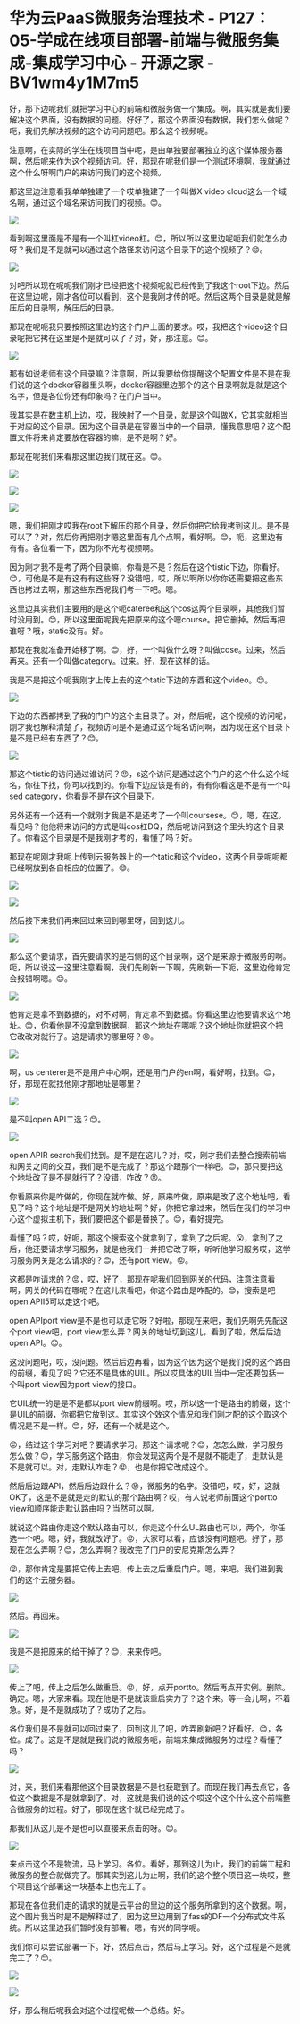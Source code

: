 # 华为云PaaS微服务治理技术 - P127：05-学成在线项目部署-前端与微服务集成-集成学习中心 - 开源之家 - BV1wm4y1M7m5

好，那下边呢我们就把学习中心的前端和微服务做一个集成。啊，其实就是我们要解决这个界面，没有数据的问题。好好了，那这个界面没有数据，我们怎么做呢？呃，我们先解决视频的这个访问问题吧。那么这个视频呢。

注意啊，在实际的学生在线项目当中呢，是由单独要部署独立的这个媒体服务器啊，然后呢来作为这个视频访问。好，那现在呢我们是一个测试环境啊，我就通过这个什么呀啊门户的来访问我们的这个视频。

那这里边注意看我单单独建了一个哎单独建了一个叫做X video cloud这么一个域名啊，通过这个域名来访问我们的视频。😊。



![](img/b23ad675e028b5115c2aa780706ac668_1.png)

看到啊这里面是不是有一个叫杠video杠。😊，所以所以这里边呢呃我们就怎么办呀？我们是不是就可以通过这个路径来访问这个目录下的这个视频了？😊。



![](img/b23ad675e028b5115c2aa780706ac668_3.png)

对吧所以现在呢呃我们刚才已经把这个视频呢就已经传到了我这个root下边。然后在这里边呢，刚才各位可以看到，这个是我刚才传的吧。然后这两个目录是就是解压后的目录啊，解压后的目录。

那现在呢呃我只要按照这里边的这个门户上面的要求。哎，我把这个video这个目录呢把它拷在这里是不是就可以了？对，好，那注意。😊。



![](img/b23ad675e028b5115c2aa780706ac668_5.png)

那有如说老师有这个目录嘛？注意啊，所以我要给你提醒这个配置文件是不是在我们说的这个docker容器里头啊，docker容器里边那个的这个目录啊就是就是这个名字，但是各位你还有印象吗？在门户当中。

我其实是在数主机上边，哎，我映射了一个目录，就是这个叫做X，它其实就相当于对应的这个目录。因为这个目录是在容器当中的一个目录，懂我意思吧？这个配置文件将来肯定要放在容器的嘛，是不是啊？好。

那现在呢我们来看那这里边我们就在这。😊。

![](img/b23ad675e028b5115c2aa780706ac668_7.png)

![](img/b23ad675e028b5115c2aa780706ac668_8.png)

![](img/b23ad675e028b5115c2aa780706ac668_9.png)

嗯，我们把刚才哎我在root下解压的那个目录，然后你把它给我拷到这儿。是不是可以了？对，然后你再把刚才嗯这里面有几个点啊，看好啊。😊，呃，这里边有有有。各位看一下，因为你不光考视频啊。

因为刚才我不是考了两个目录嘛，你看是不是？然后在这个tistic下边，你看好。😊，可他是不是有这有有这些呀？没错吧，哎，所以啊所以你你还需要把这些东西也拷过去啊，那这些东西呢我们考一下吧。嗯。

这里边其实我们主要用的是这个呃cateree和这个cos这两个目录啊，其他我们暂时没用到。😊，所以这里面呢我先把原来的这个嗯course。把它删掉。然后再把谁呀？哦，static没有。好。

那现在我就准备开始移了啊。😊，好，一个叫做什么呀？叫做cose。过来，然后再来。还有一个叫做category。过来。好，现在这样的话。

我是不是把这个呃我刚才上传上去的这个tatic下边的东西和这个video。😊。

![](img/b23ad675e028b5115c2aa780706ac668_11.png)

下边的东西都拷到了我的门户的这个主目录了。对，然后呢，这个视频的访问呢，刚才我也解释清楚了，视频访问是不是通过这个域名访问啊，因为现在这个目录下是不是已经有东西了？😊。



![](img/b23ad675e028b5115c2aa780706ac668_13.png)

那这个tistic的访问通过谁访问？😡，s这个访问是通过这个门户的这个什么这个域名，你往下找，你可以找到的。你看下边应该是有的，有有你看这是不是有一个叫sed category，你看是不是在这个目录下。

另外还有一个还有一个就刚才我是不是还考了一个叫coursese。😊，嗯，在这。看见吗？他他将来访问的方式是叫cos杠DQ，然后呢访问到这个里头的这个目录了。你看这个目录是不是我刚才考的，看懂了吗？好。

那现在呢刚才我呃上传到云服务器上的一个tatic和这个video，这两个目录呢呃都已经啊放到各自相应的位置了。😊。



![](img/b23ad675e028b5115c2aa780706ac668_15.png)

![](img/b23ad675e028b5115c2aa780706ac668_16.png)

然后接下来我们再来回过来回到哪里呀，回到这儿。

![](img/b23ad675e028b5115c2aa780706ac668_18.png)

那么这个要请求，首先要请求的是右侧的这个目录啊，这个是来源于微服务的啊。呃，所以说这一这里注意看啊，我们先刷新一下啊，先刷新一下呃，这里边他肯定会报错啊嗯。😊。



![](img/b23ad675e028b5115c2aa780706ac668_20.png)

他肯定是拿不到数据的，对不对啊，肯定拿不到数据。你看这里边他要请求这个地址。😊，你看他是不没拿到数据啊，那这个地址在哪呢？这个地址你就把这个把它改改对就行了。这是请求的哪里呀？😡。



![](img/b23ad675e028b5115c2aa780706ac668_22.png)

啊，us centerer是不是用户中心啊，还是用门户的en啊，看好啊，找到。😊，好，那现在就找他刚才那地址是哪里？



![](img/b23ad675e028b5115c2aa780706ac668_24.png)

是不叫open API二选？😊。

![](img/b23ad675e028b5115c2aa780706ac668_26.png)

open APIR search我们找到。是不是在这儿？对，哎，刚才我们去整合搜索前端和网关之间的交互，我们是不是完成了？那这个跟那个一样吧。😊，那只要把这个地址改了是不是就行了？没错，咋改？😡。

你看原来你是咋做的，你现在就咋做。好，原来咋做，原来是改了这个地址吧，看见了吗？这个地址是不是网关的地址啊？好，你把它拿过来，然后在我们的学习中心这个虚拟主机下，我们要把这个都是替换了。😊，看好提完。

看懂了吗？哎，好呃，那这个搜索这个就拿到了，拿到了之后呢。😮，拿到了之后，他还要请求学习服务，就是他我们一并把它改了啊，听听他学习服务哎，这学习服务网关是怎么请求的？😊，还有port view。😡。

这都是咋请求的？😡，哎，好了，那现在呢我们回到网关的代码，注意注意看啊，网关的代码在哪呢？在这儿来看吧，你这个路由是咋配的。😊，搜索是吧open APII5可以走这个吧。

open APIport view是不是也可以走它呀？好啦，那现在来吧，我们先啊先先配这个port view吧，port view怎么弄？网关的地址切到这儿，看到了啦，然后后边open API。😊。

这没问题吧，哎，没问题。然后后边再看，因为这个因为这个是我们说的这个路由的前缀，看见了吗？它还不是具体的UIL。所以哎具体的UIL当中一定还要包括一个叫port view因为port view的接口。

它UIL统一的是是不是都以port view前缀啊。哎，所以这一个是路由的前缀，这个是UIL的前缀，你都把它放到这。其实这个效这个情况和我们刚才配的这个取这个情况是不是一样。😊，好，还有一个就是这个。

😡，结过这个学习对吧？要请求学习。那这个请求呢？😊，怎怎么做，学习服务怎么做？😊，学习服务这个路由，你会发现这两个是不是就不能走了，走默认是不是就可以。对，走默认咋走？😡，也是你把它改成这个。

然后后边跟API，然后后边跟什么？😡，微服务的名字。没错吧，哎，好，这就OK了，这是不是就是走的默认的那个路由啊？哎，有人说老师前面这个portto view和顺序能走默认路由吗？当然可以啊。

就说这个路由你走这个默认路由可以，你走这个什么UL路由也可以，两个，你任选一个吧。嗯，好，我就改好了。😡，大家可以看，应该没有问题吧。好了，那现在怎么弄啊？😊，怎么弄啊？我改完了门户的安尼克斯怎么弄？

😡，那你肯定是要把它传上去吧，传上去之后重启门户。嗯，来吧。我们进到我们的这个云服务器。

![](img/b23ad675e028b5115c2aa780706ac668_28.png)

然后。再回来。

![](img/b23ad675e028b5115c2aa780706ac668_30.png)

我是不是把原来的给干掉了？😊，来来传吧。

![](img/b23ad675e028b5115c2aa780706ac668_32.png)

传上了吧，传上之后怎么做重启。😡，好，点开portto。然后再点开实例。删除。确定。嗯，大家来看。现在他是不是就该重启实力了？这个来。等一会儿啊，不着急。好，是不是就成功了？成功了之后。

各位我们是不是就可以回过来了，回到这儿了吧，咋弄刷新吧？好看好。😊，各位。成了。这是不是就是我们说的微服务呃，前端来集成微服务的过程？看懂了吗？



![](img/b23ad675e028b5115c2aa780706ac668_34.png)

对，来，我们来看那他这个目录数据是不是也获取到了。而现在我们再去点它，各位这个数据是不是就拿到了。对，这就是我们说的这个哎这个这个什么这个前端整合微服务的过程。好了，那现在这个就已经完成了。

那我们从这儿是不是也可以直接来点击的呀。😊。

![](img/b23ad675e028b5115c2aa780706ac668_36.png)

来点击这个不是物流，马上学习。各位。看好，那到这儿为止，我们的前端工程和微服务的整合就做完了。那其实到这儿为止啊，我们的这个整个项目这一块哎，整个项目这个部署这一块基本上也完工了。

那现在各位我们走的请求的就是云平台的里边的这个服务所拿到的这个数据。啊，这个图片我当时是不是解释过了，因为这里边用到了fass的DF一个分布式文件系统。所以这里边我们暂时没有部署。嗯，有兴的同学呢。

我们你可以尝试部署一下。好，然后点击，然后马上学习。好，这个过程是不是就完工了？😊。

![](img/b23ad675e028b5115c2aa780706ac668_38.png)

![](img/b23ad675e028b5115c2aa780706ac668_39.png)

好，那么稍后呢我会对这个过程呢做一个总结。好。